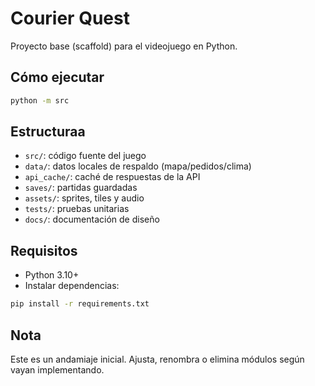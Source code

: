 # Courier Quest

Proyecto base (scaffold) para el videojuego en Python.

## Cómo ejecutar
```bash
python -m src
```

## Estructuraa
- `src/`: código fuente del juego
- `data/`: datos locales de respaldo (mapa/pedidos/clima)
- `api_cache/`: caché de respuestas de la API
- `saves/`: partidas guardadas
- `assets/`: sprites, tiles y audio
- `tests/`: pruebas unitarias
- `docs/`: documentación de diseño


## Requisitos
- Python 3.10+
- Instalar dependencias:
```bash
pip install -r requirements.txt
```

## Nota
Este es un andamiaje inicial. Ajusta, renombra o elimina módulos según vayan implementando.
